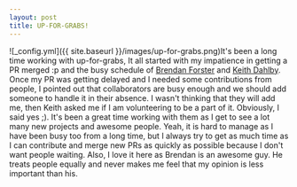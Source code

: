 ```yaml
---
layout: post
title: UP-FOR-GRABS!
---
```


![_config.yml]({{ site.baseurl }}/images/up-for-grabs.png)It's been a long time working with up-for-grabs, It all started with my impatience in getting a PR merged :p and the busy schedule of [Brendan Forster](https://github.com/shiftkey) and [Keith Dahlby](https://github.com/dahlbyk). Once my PR was getting delayed and I needed some contributions from people, I pointed out that collaborators are busy enough and we should add someone to handle it in their absence. I wasn't thinking that they will add me, then Keith asked me if I am volunteering to be a part of it. Obviously, I said yes ;). It's been a great time working with them as I get to see a lot many new projects and awesome people. Yeah, it is hard to manage as I have been busy too from a long time, but I always try to get as much time as I can contribute and merge new PRs as quickly as possible because I don't want people waiting. Also, I love it here as Brendan is an awesome guy. He treats people equally and never makes me feel that my opinion is less important than his. 
